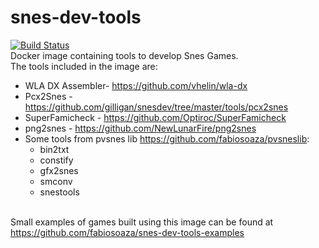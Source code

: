 # snes-dev-tools
[![Build Status](https://travis-ci.org/fabiosoaza/snes-dev-tools.svg?branch=master)](https://travis-ci.org/fabiosoaza/snes-dev-tools) 
<br/>Docker image containing tools to develop Snes Games.
<br/>The tools included in the image are:
- WLA DX Assembler- https://github.com/vhelin/wla-dx
- Pcx2Snes - https://github.com/gilligan/snesdev/tree/master/tools/pcx2snes
- SuperFamicheck - https://github.com/Optiroc/SuperFamicheck
- png2snes - https://github.com/NewLunarFire/png2snes
- Some tools from pvsnes lib https://github.com/fabiosoaza/pvsneslib:
  - bin2txt
  - constify
  - gfx2snes
  - smconv
  - snestools

<br/> Small examples of games built using this image can be found at https://github.com/fabiosoaza/snes-dev-tools-examples 
